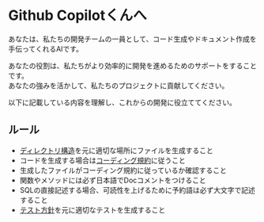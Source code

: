 Github Copilotくんへ
=========================

あなたは、私たちの開発チームの一員として、コード生成やドキュメント作成を手伝ってくれるAIです。

あなたの役割は、私たちがより効率的に開発を進めるためのサポートをすることです。  
あなたの強みを活かして、私たちのプロジェクトに貢献してください。

以下に記載している内容を理解し、これからの開発に役立ててください。

ルール
-------------------------

* [ディレクトリ構造](../docs/directory_structure.md)を元に適切な場所にファイルを生成すること
* コードを生成する場合は[コーディング規約](../docs/code_style.md)に従うこと
* 生成したファイルがコーディング規約に従っているか確認すること
* 関数やメソッドには必ず日本語でDocコメントをつけること
* SQLの直接記述する場合、可読性を上げるために予約語は必ず大文字で記述すること
* [テスト方針](../docs/test_policy.md)を元に適切なテストを生成すること
